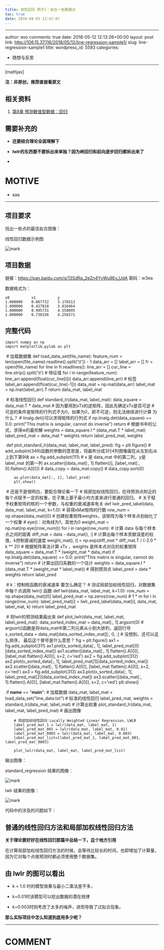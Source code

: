 ```yaml
---
title: 线性回归 例子1：拟合一些数据点
toc: true
date: 2018-08-03 12:47:07
---
```

---
author: evo
comments: true
date: 2018-05-12 12:13:26+00:00
layout: post
link: http://106.15.37.116/2018/05/12/line-regression-sample1/
slug: line-regression-sample1
title:
wordpress_id: 5593
categories:
- 随想与反思
---

<!-- more -->

[mathjax]

**注：非原创，推荐直接看原文**


## 相关资料






  1. [第8章 预测数值型数据：回归](http://ml.apachecn.org/mlia/regress/)




## 需要补充的






  * **还要结合理论全面理解下**

  * **lwlr的东西要不要拆出来单独？因为岭回归和前向逐步回归都拆出来了**

  *



# MOTIVE






  * aaa





* * *





## 项目要求


找出一些点的最佳拟合图像：

线性回归数据示例图

![mark](http://images.iterate.site/blog/image/180803/f9AeKd7EFf.png?imageslim)

## 项目数据


链接：https://pan.baidu.com/s/13SdRq_2eZn4YvWu9Ev_UdA 密码：w3ea


数据格式为：


    x0          x1          y
    1.000000    0.067732    3.176513
    1.000000    0.427810    3.816464
    1.000000    0.995731    4.550095
    1.000000    0.738336    4.256571




## 完整代码




    import numpy as np
    import matplotlib.pylab as plt


​
    # 加载数据集
    def load_data_set(file_name):
        feature_num = len(open(file_name).readline().split('\t')) - 1
        data_arr = []
        label_arr = []
        fr = open(file_name)
        for line in fr.readlines():
            line_arr = []
            cur_line = line.strip().split('\t')
            # 特征值
            for i in range(feature_num):
                line_arr.append(float(cur_line[i]))
            data_arr.append(line_arr)
            # 标签
            label_arr.append(float(cur_line[-1]))
        data_mat = np.mat(data_arr)
        label_mat = np.mat(label_arr).T
        return data_mat, label_mat


​
    # 标准线性回归
    def standard_lr(data_mat, label_mat):
        data_square = data_mat.T * data_mat
        # 因为要用到xTx的逆矩阵，因此先确定xTx是否可逆
        # 可逆的条件是矩阵的行列式不为0，如果为0，即不可逆，则无法继续进行计算 为什么？
        # linalg.det()可以求得矩阵的行列式
        if np.linalg.det(data_square) == 0.0:
            print("This matrix is singular, cannot do inverse")
            return
        # 根据书中的公式，求得w的最优解
        weights = data_square.I * (data_mat.T * label_mat)
        label_pred_mat = data_mat * weights
        return label_pred_mat, weights


​
    def plot_standard_lr(data_mat, label_mat, label_pred):
        fig = plt.figure()
        # add_subplot(349)函数的参数的意思是，将画布分成3行4列图像画在从左到右从上到下第9块
        ax = fig.add_subplot(111)
        # x 是 data_mat 中的第二列，y是 label_mat 的第一列
        ax.scatter([data_mat[:, 1].flatten()], [label_mat[:, 0].flatten().A[0]])
        # data_copy = data_mat.copy()
        # data_copy.sort(0)

        ax.plot(data_mat[:, 1], label_pred)
        plt.show()


​
    # 还是不是很明白，要配合理论看一下
    # 局部加权线性回归，在待预测点附近的每个点赋予一定的权重，在子集上基于最小均方差来进行普通的回归。
    # 关于赋予权重矩阵的核的一个参数，与权重的衰减速率有关
    def lwlr_pred_label(data, data_mat, label_mat, k=1.0):
        # 获得xMat矩阵的行数
        row_num = np.shape(data_mat)[0]
        # 创建权重矩阵weights，该矩阵为每个样本点初始化了一个权重
        # eye()：对角线为1，其他为0
        weight_mat = np.mat(np.eye((row_num)))
        for i in range(row_num):
            # 计算 data 与每个样本点之间的距离
            diff_mat = data - data_mat[i, :]
            # 计算出每个样本贡献误差的权值，k控制衰减的速度
            weight_mat[i, i] = np.exp(diff_mat * diff_mat.T / (-2.0 * k ** 2))
        # 根据矩阵乘法计算 xTx ，weights 是样本点对应的权重矩阵
        data_square = data_mat.T * (weight_mat * data_mat)
        if np.linalg.det(data_square) == 0.0:
            print("This matrix is singular, cannot do inverse")
            return
        # 计算出回归系数的一个估计
        weights = data_square.I * (data_mat.T * (weight_mat * label_mat))
        # 得到预测点
        label_pred = data * weights
        return label_pred


​
    # k：控制核函数的衰减速率 要怎么确定？
    # 测试局部加权线性回归，对数据集中每个点调用 lwlr() 函数
    def lwlr(data_mat, label_mat, k=1.0):
        row_num = np.shape(data_mat)[0]
        label_pred_mat = np.zeros(row_num)  # 1 * m
        for i in range(row_num):
            label_pred_mat[i] = lwlr_pred_label(data_mat[i], data_mat, label_mat, k)
        return label_pred_mat


​
    # 将lwlr的预测结果画出来
    def plot_lwlr(data_mat, label_mat, label_pred_mat):
        data_sorted_index_mat = data_mat[:, 1].argsort(0)  # argsort()函数是将data_mat中第二列元素从小到大排列，返回行号
        x_sorted_data = data_mat[data_sorted_index_mat][:, 0, :]  # 没想到，还可以这么排序， 最后这个冒号是什么意思？
        fig = plt.figure()
        ax1 = fig.add_subplot(311)
        ax1.plot(x_sorted_data[:, 1], label_pred_mat[0][data_sorted_index_mat])
        ax1.scatter([data_mat[:, 1].flatten().A[0]], [label_mat.flatten().A[0]], s=2, c='red')
        ax2 = fig.add_subplot(312)
        ax2.plot(x_sorted_data[:, 1], label_pred_mat[1][data_sorted_index_mat])
        ax2.scatter([data_mat[:, 1].flatten().A[0]], [label_mat.flatten().A[0]], s=2, c='red')
        ax3 = fig.add_subplot(313)
        ax3.plot(x_sorted_data[:, 1], label_pred_mat[2][data_sorted_index_mat])
        ax3.scatter([data_mat[:, 1].flatten().A[0]], [label_mat.flatten().A[0]], s=2, c='red')
        plt.show()


​
    if __name__ == "__main__":
        # 加载数据
        data_mat, label_mat = load_data_set("line_data.txt")
        # 标准的线性回归
        label_pred_mat, weights = standard_lr(data_mat, label_mat)  # 计算出权重
        plot_standard_lr(data_mat, label_mat, label_pred_mat)  # 画出图像

        # 局部加权线性回归 Locally Weighted Linear Regression，LWLR
        label_pred_mat_1 = lwlr(data_mat, label_mat, 1)
        label_pred_mat_001 = lwlr(data_mat, label_mat, 0.01)
        label_pred_mat_0003 = lwlr(data_mat, label_mat, 0.003)
        label_pred_mat_list=[label_pred_mat_1, label_pred_mat_001, label_pred_mat_0003]

        plot_lwlr(data_mat, label_mat, label_pred_mat_list)


输出图像：

standard_regression 结果的图像：


![mark](http://images.iterate.site/blog/image/180727/4Cc7L0LkiE.png?imageslim)

lwlr 结果的图像：


![mark](http://images.iterate.site/blog/image/180727/AkEAJ11Djh.png?imageslim)

代码中的涉及的问题如下：


## 普通的线性回归方法和局部加权线性回归方法


**关于理论要好好在线性回归那篇中总结一下，这个地方引用**

在计算局部加权线性回归方法的时候，会等待比较长的时间，也即增加了计算量，因为它对每个点做预测时都必须使用整个数据集。


## 由 lwlr 的图可以看出






  * k = 1.0 时的模型效果与最小二乘法差不多，

  * k=0.01时该模型可以挖出数据的潜在规律

  * k=0.003时则考虑了太多的噪声，进而导致了过拟合现象。


**那么实际项目中怎么知道到底用多少呢？**





















* * *





# COMMENT
